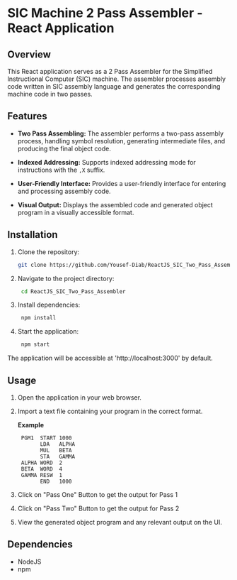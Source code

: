# SIC Machine 2 Pass Assembler - React Application

## Overview

This React application serves as a 2 Pass Assembler for the Simplified Instructional Computer (SIC) machine. The assembler processes assembly code written in SIC assembly language and generates the corresponding machine code in two passes.

## Features

- **Two Pass Assembling:** The assembler performs a two-pass assembly process, handling symbol resolution, generating intermediate files, and producing the final object code.

- **Indexed Addressing:** Supports indexed addressing mode for instructions with the `,X` suffix.

- **User-Friendly Interface:** Provides a user-friendly interface for entering and processing assembly code.

- **Visual Output:** Displays the assembled code and generated object program in a visually accessible format.

## Installation

1. Clone the repository:
   ```bash
   git clone https://github.com/Yousef-Diab/ReactJS_SIC_Two_Pass_Assembler.git
   ```

2. Navigate to the project directory:
   ```bash
    cd ReactJS_SIC_Two_Pass_Assembler
   ```

3. Install dependencies:
   ```bash
    npm install
   ```
4. Start the application:
   ```bash
    npm start
   ```

The application will be accessible at 'http://localhost:3000' by default.

## Usage
1. Open the application in your web browser.
2. Import a text file containing your program in the correct format.
   
   **Example**
   ```Example
    PGM1  START 1000
          LDA   ALPHA
          MUL   BETA
          STA   GAMMA
    ALPHA WORD  2
    BETA  WORD  4
    GAMMA RESW  1
          END   1000
   ```
3. Click on "Pass One" Button to get the output for Pass 1
4. Click on "Pass Two" Button to get the output for Pass 2
5. View the generated object program and any relevant output on the UI.

## Dependencies
* NodeJS
* npm

